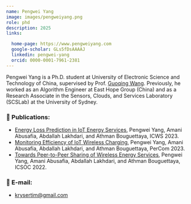 ```yaml
---
name: Pengwei Yang
image: images/pengweiyang.png
role: phd
description: 2025
links:

  home-page: https://www.pengweiyang.com
  google-scholar: GLs5fDsAAAAJ
  linkedin: pengwei-yang
  orcid: 0000-0001-7961-2381
---
```


Pengwei Yang is a Ph.D. student at University of Electronic Science and Technology of China, supervised by Prof. [Guoqing Wang](https://faculty.uestc.edu.cn/wangguoqing2/zh_CN/index.htm). Previously, he worked as an Algorithm Engineer at East Hope Group (China) and as a Research Associate in the Sensors, Clouds, and Services Laboratory (SCSLab) at the University of Sydney.

### 📝 Publications:
- [Energy Loss Prediction in IoT Energy Services](https://ieeexplore.ieee.org/document/10248251), Pengwei Yang, Amani Abusafia, Abdallah Lakhdari, and Athman Bouguettaya, ICWS 2023.
- [Monitoring Efficiency of IoT Wireless Charging](https://ieeexplore.ieee.org/abstract/document/10150276), Pengwei Yang, Amani Abusafia, Abdallah Lakhdari, and Athman Bouguettaya, PerCom 2023.
- [Towards Peer-to-Peer Sharing of Wireless Energy Services](https://link.springer.com/chapter/10.1007/978-3-031-26507-5_38), Pengwei Yang, Amani Abusafia, Abdallah Lakhdari, and Athman Bouguettaya, ICSOC 2022.

### 📧 E-mail:
- krysertim@gmail.com
